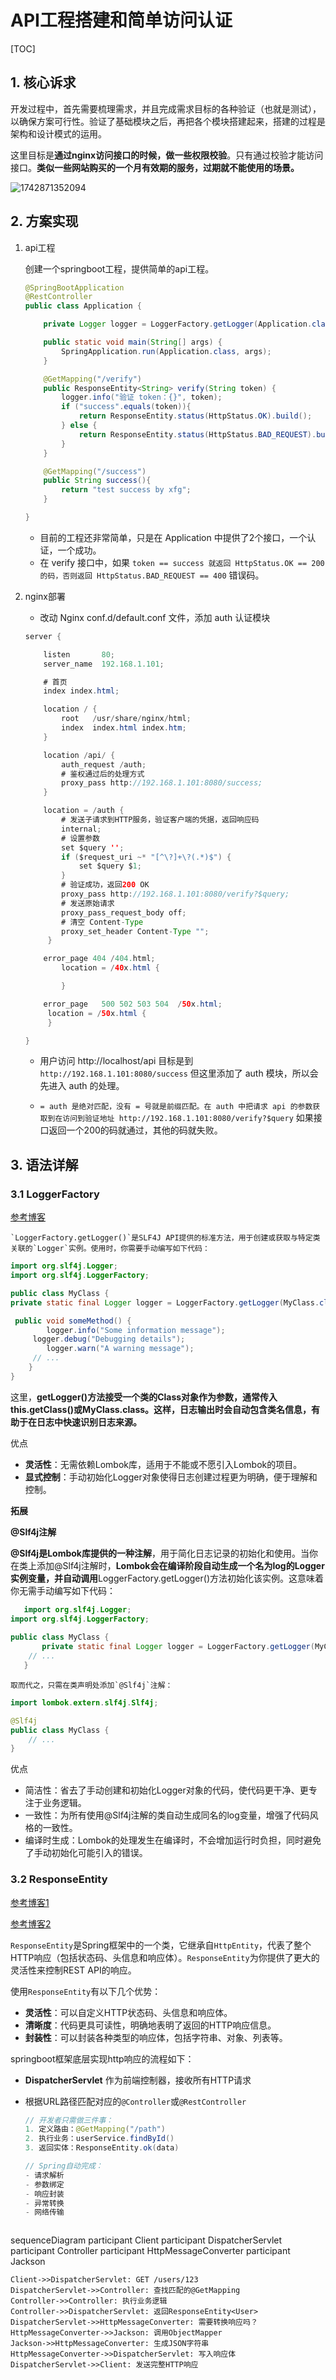 # API工程搭建和简单访问认证

[TOC]





## 1.  核心诉求

开发过程中，首先需要梳理需求，并且完成需求目标的各种验证（也就是测试），以确保方案可行性。验证了基础模块之后，再把各个模块搭建起来，搭建的过程是架构和设计模式的运用。



这里目标是**通过nginx访问接口的时候，做一些权限校验**。只有通过校验才能访问接口。**类似一些网站购买的一个月有效期的服务，过期就不能使用的场景。**



![1742871352094](img/1742871352094.png)





## 2. 方案实现

1. api工程

   创建一个springboot工程，提供简单的api工程。

   ```java
   @SpringBootApplication
   @RestController
   public class Application {
   
       private Logger logger = LoggerFactory.getLogger(Application.class);
   
       public static void main(String[] args) {
           SpringApplication.run(Application.class, args);
       }
   
       @GetMapping("/verify")
       public ResponseEntity<String> verify(String token) {
           logger.info("验证 token：{}", token);
           if ("success".equals(token)){
               return ResponseEntity.status(HttpStatus.OK).build();
           } else {
               return ResponseEntity.status(HttpStatus.BAD_REQUEST).build();
           }
       }
   
       @GetMapping("/success")
       public String success(){
           return "test success by xfg";
       }
   
   }
   ```

   - 目前的工程还非常简单，只是在 Application 中提供了2个接口，一个认证，一个成功。
   - 在 verify 接口中，如果 `token == success 就返回 HttpStatus.OK == 200 的码，否则返回 HttpStatus.BAD_REQUEST == 400`  错误码。



2. nginx部署

   -  改动 Nginx conf.d/default.conf 文件，添加 auth 认证模块 

   ```java 
   server {
   
       listen       80;
       server_name  192.168.1.101;
   
       # 首页
       index index.html;
   
       location / {
           root   /usr/share/nginx/html;
           index  index.html index.htm;
       }
   
       location /api/ {
           auth_request /auth;
           # 鉴权通过后的处理方式
           proxy_pass http://192.168.1.101:8080/success;
       }
   
       location = /auth {
           # 发送子请求到HTTP服务，验证客户端的凭据，返回响应码
           internal;
           # 设置参数
           set $query '';
           if ($request_uri ~* "[^\?]+\?(.*)$") {
               set $query $1;
           }
           # 验证成功，返回200 OK
           proxy_pass http://192.168.1.101:8080/verify?$query;
           # 发送原始请求
           proxy_pass_request_body off;
           # 清空 Content-Type
           proxy_set_header Content-Type "";
        }
   
       error_page 404 /404.html;
           location = /40x.html {
   
           }
   
       error_page   500 502 503 504  /50x.html;
        location = /50x.html {
        }
   
   }
   ```

   - 用户访问 http://localhost/api 目标是到 `http://192.168.1.101:8080/success`  但这里添加了 auth 模块，所以会先进入 auth 的处理。

   - `= auth 是绝对匹配，没有 = 号就是前缀匹配。在 auth 中把请求 api 的参数获取到在访问到验证地址 http://192.168.1.101:8080/verify?$query`  如果接口返回一个200的码就通过，其他的码就失败。

   

   

## 3. 语法详解

   ### 3.1 LoggerFactory

   [参考博客](https://blog.csdn.net/wenxuankeji/article/details/138199675)

    `LoggerFactory.getLogger()`是SLF4J API提供的标准方法，用于创建或获取与特定类关联的`Logger`实例。使用时，你需要手动编写如下代码： 

   ```java
import org.slf4j.Logger;
   import org.slf4j.LoggerFactory;

   public class MyClass {
 private static final Logger logger = LoggerFactory.getLogger(MyClass.class);
   
    public void someMethod() {
           logger.info("Some information message");
        logger.debug("Debugging details");
           logger.warn("A warning message");
        // ...
       }
   }
   ```

   这里，**getLogger()方法接受一个类的Class对象作为参数，通常传入this.getClass()或MyClass.class。这样，日志输出时会自动包含类名信息，有助于在日志中快速识别日志来源。**

   优点

   - **灵活性**：无需依赖Lombok库，适用于不能或不愿引入Lombok的项目。
- **显式控制**：手动初始化Logger对象使得日志创建过程更为明确，便于理解和控制。
  

  

**拓展**

**@Slf4j注解**

**@Slf4j是Lombok库提供的一种注解**，用于简化日志记录的初始化和使用。当你在类上添加@Slf4j注解时，**Lombok会在编译阶段自动生成一个名为log的Logger实例变量，并自动调用**LoggerFactory.getLogger()方法初始化该实例。这意味着你无需手动编写如下代码：

```java
   import org.slf4j.Logger;
import org.slf4j.LoggerFactory;
   
public class MyClass {
       private static final Logger logger = LoggerFactory.getLogger(MyClass.class);
    // ...
   }

```

    取而代之，只需在类声明处添加`@Slf4j`注解： 

   ```java
import lombok.extern.slf4j.Slf4j;
   
@Slf4j
   public class MyClass {
       // ...
   }
   
   ```

   优点

   - 简洁性：省去了手动创建和初始化Logger对象的代码，使代码更干净、更专注于业务逻辑。
   - 一致性：为所有使用@Slf4j注解的类自动生成同名的log变量，增强了代码风格的一致性。
   - 编译时生成：Lombok的处理发生在编译时，不会增加运行时负担，同时避免了手动初始化可能引入的错误。
     
     
     

   

### 3.2 ResponseEntity

[参考博客1](https://zhuanlan.zhihu.com/p/626962131)

[参考博客2](https://blog.csdn.net/m0_64974617/article/details/142651648)

 `ResponseEntity`是Spring框架中的一个类，它继承自`HttpEntity`，代表了整个HTTP响应（包括状态码、头信息和响应体）。`ResponseEntity`为你提供了更大的灵活性来控制REST API的响应。 

使用`ResponseEntity`有以下几个优势：

- **灵活性**：可以自定义HTTP状态码、头信息和响应体。
- **清晰度**：代码更具可读性，明确地表明了返回的HTTP响应信息。
- **封装性**：可以封装各种类型的响应体，包括字符串、对象、列表等。



springboot框架底层实现http响应的流程如下：

- **DispatcherServlet** 作为前端控制器，接收所有HTTP请求

- 根据URL路径匹配对应的`@Controller`或`@RestController`

  ```java
  // 开发者只需做三件事：
  1. 定义路由：@GetMapping("/path")
  2. 执行业务：userService.findById()
  3. 返回实体：ResponseEntity.ok(data)
  
  // Spring自动完成：
  - 请求解析
  - 参数绑定
  - 响应封装
  - 异常转换
  - 网络传输
  ```

   ```mermaid
sequenceDiagram
    participant Client
    participant DispatcherServlet
    participant Controller
    participant HttpMessageConverter
    participant Jackson

    Client->>DispatcherServlet: GET /users/123
    DispatcherServlet->>Controller: 查找匹配的@GetMapping
    Controller->>Controller: 执行业务逻辑
    Controller->>DispatcherServlet: 返回ResponseEntity<User>
    DispatcherServlet->>HttpMessageConverter: 需要转换响应吗？
    HttpMessageConverter->>Jackson: 调用ObjectMapper
    Jackson->>HttpMessageConverter: 生成JSON字符串
    HttpMessageConverter->>DispatcherServlet: 写入响应体
    DispatcherServlet->>Client: 发送完整HTTP响应
   ```

  







### 3.3 nginx配置

之前提到过nginx实现客户端向服务端请求的反向代理。这里功能是根据客户端的请求先做一个拦截和鉴定权限。

```mermaid
sequenceDiagram
    participant Client
    participant Nginx
    participant AuthService
    participant BackendService

    Client->>Nginx: GET /api/data
    Nginx->>AuthService: 子请求 GET /auth → /verify
    AuthService-->>Nginx: 返回200/401
    alt 鉴权成功
        Nginx->>BackendService: 转发请求 GET /success/api/data
        BackendService-->>Nginx: 返回业务数据
    else 鉴权失败
        Nginx-->>Client: 直接返回401
    end
    Nginx-->>Client: 最终响应
```



**关键代码：**

```nginx
location /api/ {
    auth_request /auth;
    # 鉴权通过后的处理方式
    proxy_pass http://localhost:8080/success;
}

location = /auth {
    # 发送子请求到HTTP服务，验证客户端的凭据，返回响应码
    internal;
    # 设置参数
    set $query '';
    if ($request_uri ~* "[^\?]+\?(.*)$") {
        set $query $1;
    }
    # 验证成功，返回200 OK
    proxy_pass http://localhost:8080/verify?$query;
    # 发送原始请求
    proxy_pass_request_body off;
    # 清空 Content-Type
    proxy_set_header Content-Type "";
}
```





### 3.1.1 **`auth_request /auth;` 的作用与原理**

`auth_request /auth;` 是 Nginx 的一个 **子请求鉴权机制**，它的核心功能是：  
**在访问 `/api/` 路径前，先向 `/auth` 发起一个内部请求（子请求）进行权限验证**，只有 `/auth` 返回 `200` 时，Nginx 才会允许请求继续转发到 `http://localhost:8080/success`。

---

#### **1. 完整流程解析**
假设客户端请求：  
```
GET /api/data?token=123
```

**步骤 1：触发鉴权子请求**

- Nginx 收到 `/api/data` 请求时，发现配置了 `auth_request /auth`，**先暂停当前请求**。
- **向 `/auth` 发起一个内部 HTTP 请求**（子请求），验证权限。

**步骤 2：`/auth` 处理子请求**

- `/auth` 的配置会提取原始请求的查询参数（`?token=123`），转发到后端验证服务：  
  ```
  GET http://localhost:8080/verify?token=123
  ```
- **后端验证逻辑**（你的 Spring Boot 代码）：
  ```java
  @GetMapping("/verify")
  public ResponseEntity<String> verify(String token) {
      if ("success".equals(token)) {
          return ResponseEntity.ok().build();  // 返回 200
      } else {
          return ResponseEntity.badRequest().build(); // 返回 400
      }
  }
  ```

**步骤 3：根据鉴权结果决定行为**

- 如果 `/verify` 返回 `200`：  
  - Nginx 认为鉴权通过，继续处理原始请求，将其转发到 `proxy_pass http://localhost:8080/success`。
- 如果 `/verify` 返回 `40x/50x`：  
  - Nginx 直接向客户端返回相同的错误码（如 `401 Unauthorized`），**不会转发到 `/success`**。

---

#### **2. 关键配置详解**
**(1) `auth_request /auth;`**

- **作用位置**：在 `location /api/` 中定义，表示对该路径的请求需先通过 `/auth` 的鉴权。
- **子请求特性**：  
  - 子请求是 Nginx **内部发起的 HTTP 请求**，客户端无感知。  
  - 子请求的响应码决定主请求是否继续。

**(2) `internal;`**

- 表示 `/auth` 是一个 **内部接口**，禁止外部直接访问（如用户直接访问 `/auth` 会返回 `404`）。

**(3) 参数透传逻辑**

```nginx
set $query '';
if ($request_uri ~* "[^\?]+\?(.*)$") {
    set $query $1;
}
proxy_pass http://localhost:8080/verify?$query;
```
- **目的**：将原始请求的查询参数（如 `?token=123`）透传给 `/verify` 接口。  
- **示例**：  
  - 原始请求：`/api/data?token=123`  
  - 子请求：`/verify?token=123`

**(4) `proxy_pass_request_body off;`**

- 禁止将原始请求的 **请求体（如 POST 数据）** 转发到 `/verify`，因为鉴权通常只需验证 URL 参数或请求头。

---

#### **3. 常见问题**
**Q1：如果 `/verify` 需要原始请求的 Headers 怎么办？**

需要在 `/auth` 中显式传递需要的请求头：  
```nginx
proxy_set_header X-Original-Token $http_token;  # 传递原始请求的 token 头
```

**Q2：如何缓存鉴权结果？**

使用 Nginx 的 `proxy_cache` 缓存 `/verify` 的响应，避免重复验证：  
```nginx
proxy_cache auth_cache;
proxy_cache_valid 200 5m;  # 缓存 200 响应 5 分钟
```

**Q3：如果鉴权需要请求体（如 POST JSON）？**

需修改配置，允许转发请求体：  
```nginx
proxy_pass_request_body on;
proxy_set_header Content-Type $content_type;
```

   

   

### 3.1.2 正则表达式的使用

**正则模式：`[^\?]+\?(.*)$`**

分解每个部分的含义：

| 字符     | 含义                                                         | 示例匹配内容（以 `/auth?token=123` 为例） |
| -------- | ------------------------------------------------------------ | ----------------------------------------- |
| `[^\?]+` | 匹配 **非 `?` 的字符 1 次或多次**                            | 匹配 `/auth`                              |
| `\?`     | 匹配 **字面量的 `?` 符号**（`\` 是转义符）                   | 匹配 `?`                                  |
| `(.*)`   | **捕获组**：匹配任意字符（除换行符）0 次或多次，并保存到 `$1` | 捕获 `token=123`                          |
| `$`      | 匹配字符串的**结尾**                                         | 确保参数在末尾                            |

**关键概念**：

1. **`[^\?]`**  
   - `[]` 是字符组，`^` 在字符组内表示**否定**，`\?` 是字面量的 `?`。  
   - 合起来表示：**“匹配任何一个不是 `?` 的字符”**。

2. **`+`**  
   - 表示前面的模式（`[^\?]`）**至少出现 1 次**（贪婪匹配）。

3. **`(.*)`**  
   - `()` 是**捕获组**，括号内的内容会被保存到 `$1`（第一个捕获组）。  
   - `.*` 表示“匹配任意字符（除了换行符）0 次或多次”。



**匹配过程示例**：

假设 `$request_uri` 是 `/auth?token=123`：
1. `[^\?]+` → 匹配 `/auth`（因为 `a,u,t,h` 都不是 `?`）。  
2. `\?` → 匹配 `?`。  
3. `(.*)` → 匹配 `token=123` 并存入 `$1`。  
4. `$` → 确保后面没有其他字符。

最终：  
- **`$1 = "token=123"`**  
- `set $query $1;` → `$query = "token=123"`。



### 3.1.3   **HTTP 请求参数如何自动绑定到 Spring Boot 控制器方法的参数** 

1. **HTTP 请求到达 Spring Boot**：
   - URL: `http://localhost:8080/verify?token=123`
   - Spring 解析出查询参数：`token=123`。
2. **Spring 匹配方法参数**：
   - 发现方法参数名为 `token`，和查询参数 `token` 同名。
   - 自动将 `123` 赋值给 `token` 参数。
3. **执行控制器逻辑**：
   - 你的代码检查 `token` 是否是 `"success"`，返回对应的 HTTP 状态码。

   





###   3.1.4 docker容器的网络部分

当nginx启动一个容器，nginx的配置文件关于localhost会指向容器的内部网络，此时可以用

`host.docker.internal`来指向自己电脑（或者也叫宿主机）。

```nginx
proxy_pass http://host.docker.internal:8080/success;
```

   

   

   

   

   

   

   

   


